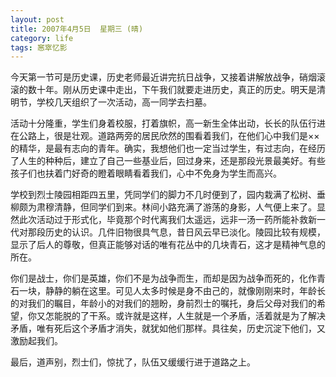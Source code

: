 ```yaml
---
layout: post
title: 2007年4月5日  星期三 (晴)
category: life
tags: 窸窣忆影
---
```

今天第一节可是历史课，历史老师最近讲完抗日战争，又接着讲解放战争，硝烟滚滚的数十年。刚从历史课中走出，下午我们就要走进历史，真正的历史。明天是清明节，学校几天组织了一次活动，高一同学去扫墓。
<!--more-->

活动十分隆重，学生们身着校服，打着旗帜，高一新生全体出动，长长的队伍行进在公路上，很是壮观。道路两旁的居民欣然的围看着我们，在他们心中我们是××的精华，是最有志向的青年。确实，我想他们也一定当过学生，有过志向，在经历了人生的种种后，建立了自己一些基业后，回过身来，还是那段光景最美好。有些孩子们也扶着门好奇的瞪着眼睛看着我们，心中不免身为学生而高兴。

学校到烈士陵园相距四五里，凭同学们的脚力不几时便到了，园内栽满了松树、垂柳颇为肃穆清静，但同学们到来。林间小路充满了游荡的身影，人气便上来了。显然此次活动过于形式化，毕竟那个时代离我们太遥远，远非一汤一药所能补救新一代对那段历史的认识。几件旧物很具气息，昔日风云早已淡化。陵园比较有规模，显示了后人的尊敬，但真正能够对话的唯有花丛中的几块青石，这才是精神气息的所在。

你们是战士，你们是英雄，你们不是为战争而生，而却是因为战争而死的，化作青石一块，静静的躺在这里。可见人太多时候是身不由己的，就像刚刚来时，年龄长的对我们的瞩目，年龄小的对我们的翘盼，身前烈士的嘱托，身后父母对我们的希望，你又怎能脱的了干系。或许就是这样，人生就是一个矛盾，活着就是为了解决矛盾，唯有死后这个矛盾才消失，就犹如他们那样。具往矣，历史沉淀下他们，又激励起我们。

最后，道声别，烈士们，惊扰了，队伍又缓缓行进于道路之上。
